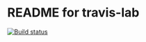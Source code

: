 # README for travis-lab

[![Build status](https://travis-ci.com/nickopotamus/travis-lab.svg?master)](https://travis-ci.com/nickopotamus)
